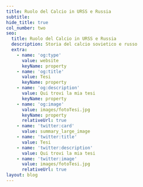 ```yaml
---
title: Ruolo del Calcio in URSS e Russia
subtitle:
hide_title: true
col_number: two
seo:
  title: Ruolo del Calcio in URSS e Russia
  description: Storia del calcio sovietico e russo
  extra:
    - name: 'og:type'
      value: website
      keyName: property
    - name: 'og:title'
      value: Tesi
      keyName: property
    - name: 'og:description'
      value: Qui trovi la mia tesi
      keyName: property
    - name: 'og:image'
      value: images/fotoTesi.jpg
      keyName: property
      relativeUrl: true
    - name: 'twitter:card'
      value: summary_large_image
    - name: 'twitter:title'
      value: Tesi
    - name: 'twitter:description'
      value: Qui trovi la mia tesi
    - name: 'twitter:image'
      value: images/fotoTesi.jpg
      relativeUrl: true
layout: blog
---
```

